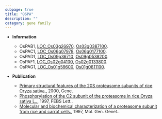 ```yaml
---
subpage: true
title: "OSPA"
description: ""
category: gene family
---
```


* **Information**  
    + OsPAB1, [LOC_Os03g26970](http://rice.plantbiology.msu.edu/cgi-bin/ORF_infopage.cgi?orf=LOC_Os03g26970), [Os03g0387100](http://rapdb.dna.affrc.go.jp/viewer/gbrowse_details/irgsp1?name=Os03g0387100).
    + OsPAC1, [LOC_Os06g07978](http://rice.plantbiology.msu.edu/cgi-bin/ORF_infopage.cgi?orf=LOC_Os06g07978), [Os06g0177100](http://rapdb.dna.affrc.go.jp/viewer/gbrowse_details/irgsp1?name=Os06g0177100).
    + OsPAD1, [LOC_Os09g36710](http://rice.plantbiology.msu.edu/cgi-bin/ORF_infopage.cgi?orf=LOC_Os09g36710), [Os09g0538200](http://rapdb.dna.affrc.go.jp/viewer/gbrowse_details/irgsp1?name=Os09g0538200).
    + OsPAF1, [LOC_Os02g04100](http://rice.plantbiology.msu.edu/cgi-bin/ORF_infopage.cgi?orf=LOC_Os02g04100), [Os02g0133800](http://rapdb.dna.affrc.go.jp/viewer/gbrowse_details/irgsp1?name=Os02g0133800).
    + OsPAG1, [LOC_Os01g59600](http://rice.plantbiology.msu.edu/cgi-bin/ORF_infopage.cgi?orf=LOC_Os01g59600), [Os01g0811100](http://rapdb.dna.affrc.go.jp/viewer/gbrowse_details/irgsp1?name=Os01g0811100).

* **Publication**  
    + [Primary structural features of the 20S proteasome subunits of rice Oryza sativa.](http://www.ncbi.nlm.nih.gov/pubmed?term=Primary+structural+features+of+the+20S+proteasome+subunits+of+rice+Oryza+sativa.%5BTitle%5D), 2000, Gene.
    + [Phosphorylation of the C2 subunit of the proteasome in rice Oryza sativa L..](http://www.ncbi.nlm.nih.gov/pubmed?term=Phosphorylation+of+the+C2+subunit+of+the+proteasome+in+rice+Oryza+sativa+L..%5BTitle%5D), 1997, FEBS Lett..
    + [Molecular and biochemical characterization of a proteasome subunit from rice and carrot cells.](http://www.ncbi.nlm.nih.gov/pubmed?term=Molecular+and+biochemical+characterization+of+a+proteasome+subunit+from+rice+and+carrot+cells.%5BTitle%5D), 1997, Mol. Gen. Genet..


